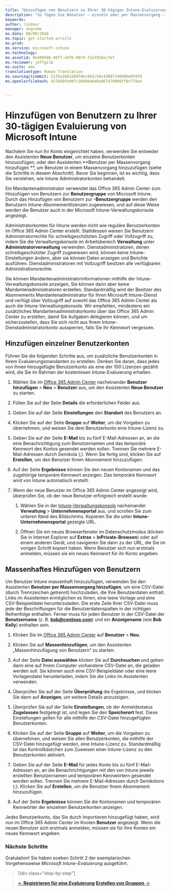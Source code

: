 ```yaml
---
title: "Hinzufügen von Benutzern zu Ihrer 30-tägigen Intune-Evaluierungsversion | Microsoft Intune"
description: "So fügen Sie Benutzer – einzeln oder per Massenvorgang – hinzu, wenn Sie sich für eine kostenlose 30-tägige Evaluierungsversion von Intune registrieren."
keywords: 
author: lindavr
manager: angrobe
ms.date: 08/09/2016
ms.topic: get-started-article
ms.prod: 
ms.service: microsoft-intune
ms.technology: 
ms.assetid: 9e40999b-46f7-447b-8974-72af82bec7ef
ms.reviewer: jeffgilb
ms.suite: ems
translationtype: Human Translation
ms.sourcegitcommit: 51fba2b01d8978bc062c50c4388714609be0fdf0
ms.openlocfilehash: 4276d0fed0fc30490a640a067d78096ff0cf78ae


---
```


# Hinzufügen von Benutzern zu Ihrer 30-tägigen Evaluierung von Microsoft Intune
Nachdem Sie nun Ihr Konto eingerichtet haben, verwenden Sie entweder den Assistenten **Neue Benutzer**, um einzelne Benutzerkonten hinzuzufügen, oder den Assistenten **Benutzer per Massenvorgang hinzufügen **, um Benutzer in einem Massenvorgang hinzuzufügen (siehe die Schritte in diesem Abschnitt).  Bevor Sie beginnen, ist es wichtig, dass Sie verstehen, wie Intune Administratorkonten behandelt.

Ein Mandantenadministrator verwendet das Office 365 Admin Center zum Hinzufügen von Benutzern zur **Benutzergruppe** von Microsoft Intune. Durch das Hinzufügen von Benutzern zur **-Benutzergruppe** werden den Benutzern Intune-Abonnementlizenzen zugewiesen, und auf diese Weise werden die Benutzer auch in der Microsoft Intune-Verwaltungskonsole angezeigt.

Administratorkonten für Intune werden nicht wie reguläre Benutzerkonten im Office 365 Admin Center erstellt. Stattdessen weisen Sie Benutzern Administratorrechte für schreibgeschützten Zugriff oder Vollzugriff zu, indem Sie die Verwaltungskonsole im Arbeitsbereich **Verwaltung** unter **Administratorverwaltung** verwenden. Dienstadministratoren, denen schreibgeschützter Zugriff zugewiesen wird, können keine Intune-Einstellungen ändern, aber sie können Daten anzeigen und Berichte ausführen. Dienstadministratoren mit Vollzugriff besitzen alle verfügbaren Administrationsrechte.

Sie können Mandantenadministratorinformationen mithilfe der Intune-Verwaltungskonsole anzeigen, Sie können darin aber keine Mandantenadministratoren erstellen. Standardmäßig wird der Besitzer des Abonnements Mandantenadministrator für Ihren Microsoft Intune-Dienst und verfügt über Vollzugriff auf sowohl das Office 365 Admin Center als auch die Intune-Verwaltungskonsole. Wir empfehlen, mindestens ein zusätzliches Mandantenadministratorkonto über das Office 365 Admin Center zu erstellen, damit Sie Aufgaben delegieren können, und um sicherzustellen, dass Sie sich nicht aus Ihrem Intune-Dienstadministratorkonto aussperren, falls Sie Ihr Kennwort vergessen.

## Hinzufügen einzelner Benutzerkonten
Führen Sie die folgenden Schritte aus, um zusätzliche Benutzerkonten in Ihrem Evaluierungsmandanten zu erstellen. Denken Sie daran, dass jedes von Ihnen hinzugefügte Benutzerkonto als eine der 100 Lizenzen gezählt wird, die Sie im Rahmen der kostenlosen Intune-Evaluierung erhalten.

1.  Wählen Sie im [Office 365 Admin Center](http://go.microsoft.com/fwlink/?LinkID=787455) nacheinander **Benutzer hinzufügen** &gt; **Neu** &gt; **Benutzer** aus, um den Assistenten **Neue Benutzer** zu starten.

2.  Füllen Sie auf der Seite **Details** die erforderlichen Felder aus.

3.  Geben Sie auf der Seite **Einstellungen** den **Standort** des Benutzers an.

4.  Klicken Sie auf der Seite **Gruppe** auf **Weiter**, um die Vorgaben zu übernehmen, und weisen Sie dem Benutzerkonto eine Intune-Lizenz zu.

5.  Geben Sie auf der Seite **E-Mail** bis zu fünf E-Mail-Adressen an, an die eine Benachrichtigung zum Benutzernamen und das temporäre Kennwort des Kontos gesendet werden sollen. Trennen Sie mehrere E-Mail-Adressen durch Semikola (;). Wenn Sie fertig sind, klicken Sie auf **Erstellen**, um den Benutzer Ihrem Abonnement hinzuzufügen.

6.  Auf der Seite **Ergebnisse** können Sie den neuen Kontonamen und das zugehörige temporäre Kennwort anzeigen. Das temporäre Kennwort wird von Intune automatisch erstellt.

7.  Wenn der neue Benutzer im Office 365 Admin Center angezeigt wird, überprüfen Sie, ob der neue Benutzer erfolgreich erstellt wurde:

    1.  Wählen Sie in der [Intune-Verwaltungskonsole](https://manage.microsoft.com/) nacheinander **Verwaltung** &gt; **Unternehmensportal** aus, und scrollen Sie zum unteren Rand des Bildschirms. Kopieren Sie die unter **Intune-Unternehmensportal** gezeigte URL.

    2.  Öffnen Sie ein neues Browserfenster im Datenschutzmodus (klicken Sie in Internet Explorer auf **Extras** &gt; **InPrivate-Browsen**) oder auf einem anderen Gerät, und navigieren Sie dann zu der URL, die Sie im vorigen Schritt kopiert haben. Wenn Benutzer sich nun erstmals anmelden, müssen sie ein neues Kennwort für ihr Konto angeben.

## Massenhaftes Hinzufügen von Benutzern
Um Benutzer Intune massenhaft hinzuzufügen, verwenden Sie den Assistenten **Benutzer per Massenvorgang hinzufügen**, um eine CSV-Datei (durch Trennzeichen getrennt) hochzuladen, die Ihre Benutzerdaten enthält. Links im Assistenten ermöglichen es Ihnen, eine leere Vorlage und eine CSV-Beispieldatei herunterzuladen. Die erste Zeile Ihrer CSV-Datei muss jede der Beschriftungen für die Benutzerdatenspalten in der richtigen Reihenfolge enthalten. Ferner muss für jeden Benutzer in der CSV-Datei der **Benutzername** (z. B. **bob@contoso.com**) und ein **Anzeigename** (wie **Bob Kelly**) enthalten sein.

1.  Klicken Sie im [Office 365 Admin Center](http://go.microsoft.com/fwlink/?LinkID=787455) auf **Benutzer** &gt; **Neu**.

2.  Klicken Sie auf **Massenhinzufügen**, um den Assistenten „Massenhinzufügung von Benutzern“ zu starten.

3.  Auf der Seite **Datei auswählen** klicken Sie auf **Durchsuchen** und geben dann eine auf Ihrem Computer vorhandene CSV-Datei an, die geladen werden soll. Sie können auch eine CSV-Beispieldatei oder eine leere Vorlagendatei herunterladen, indem Sie die Links im Assistenten verwenden.

4.  Überprüfen Sie auf der Seite **Überprüfung** die Ergebnisse, und klicken Sie dann auf **Anzeigen**, um weitere Details anzuzeigen.

5.  Überprüfen Sie auf der Seite **Einstellungen**, ob der Anmeldestatus **Zugelassen** festgelegt ist, und legen Sie den **Speicherort** fest. Diese Einstellungen gelten für alle mithilfe der CSV-Datei hinzugefügten Benutzerkonten.

6.  Klicken Sie auf der Seite **Gruppe** auf **Weiter**, um die Vorgaben zu übernehmen, und weisen Sie allen Benutzerkonten, die mithilfe der CSV-Datei hinzugefügt werden, eine Intune-Lizenz zu. Standardmäßig ist das Kontrollkästchen zum Zuweisen einer Intune-Lizenz zu den Benutzerkonten aktiviert.

7.  Geben Sie auf der Seite **E-Mail** für jedes Konto bis zu fünf E-Mail-Adressen an, an die Benachrichtigungen mit den von Intune jeweils erstellten Benutzernamen und temporären Kennwörtern gesendet werden sollen. Trennen Sie mehrere E-Mail-Adressen durch Semikolons (;). Klicken Sie auf **Erstellen**, um die Benutzer Ihrem Abonnement hinzuzufügen.

8.  Auf der Seite **Ergebnisse** können Sie die Kontonamen und temporären Kennwörter der einzelnen Benutzerkonten anzeigen.

Jedes Benutzerkonto, das Sie durch Importieren hinzugefügt haben, wird nun im Office 365 Admin Center im Knoten **Benutzer** angezeigt. Wenn die neuen Benutzer sich erstmals anmelden, müssen sie für ihre Konten ein neues Kennwort angeben.

### Nächste Schritte
Gratulation! Sie haben soeben Schritt 2 der exemplarischen Vorgehensweise *Microsoft Intune-Evaluierung* ausgeführt.

>[!div class="step-by-step"]

>[&larr; **Registrieren für eine Evaluierung**](.\get-started-with-a-30-day-trial-of-microsoft-intune-step-1.md)     [**Erstellen von Gruppen** &rarr;](.\get-started-with-a-30-day-trial-of-microsoft-intune-step-3.md)  



<!--HONumber=Aug16_HO2-->


